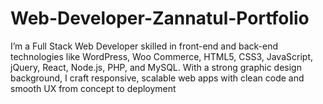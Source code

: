 # Web-Developer-Zannatul-Portfolio
I’m a Full Stack Web Developer skilled in front-end and back-end technologies like WordPress, Woo Commerce, HTML5, CSS3, JavaScript, jQuery, React, Node.js, PHP, and MySQL. With a strong graphic design background, I craft responsive, scalable web apps with clean code and smooth UX from concept to deployment
